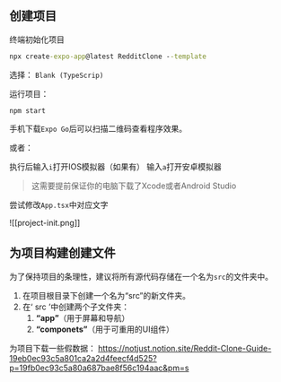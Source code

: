 ## 创建项目

终端初始化项目
```cmd
npx create-expo-app@latest RedditClone --template
```

选择：
`Blank (TypeScrip)`


运行项目：
```
npm start
```

手机下载`Expo Go`后可以扫描二维码查看程序效果。

或者：

执行后输入`i`打开IOS模拟器（如果有）
输入`a`打开安卓模拟器
> 这需要提前保证你的电脑下载了Xcode或者Android Studio


尝试修改`App.tsx`中对应文字

![[project-init.png]]

## 为项目构建创建文件

为了保持项目的条理性，建议将所有源代码存储在一个名为`src`的文件夹中。  

1. 在项目根目录下创建一个名为“src”的新文件夹。  
2. 在‘ src ’中创建两个子文件夹：  
	1. **“app”**（用于屏幕和导航）  
	2. **“componets”**（用于可重用的UI组件）

为项目下载一些假数据：
https://notjust.notion.site/Reddit-Clone-Guide-19eb0ec93c5a801ca2a2d4feecf4d525?p=19fb0ec93c5a80a687bae8f56c194aac&pm=s


